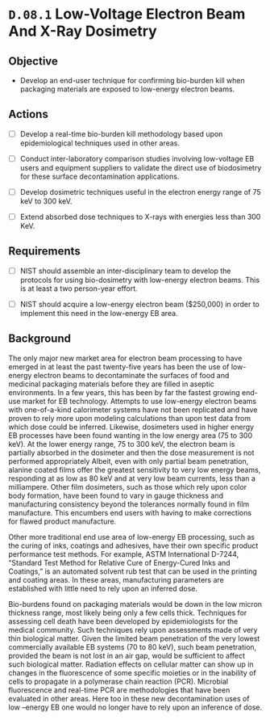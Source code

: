 # `D.08.1` Low-Voltage Electron Beam And X-Ray Dosimetry

## Objective

- Develop an end-user technique for confirming bio-burden kill when packaging
materials are exposed to low-energy electron beams.

## Actions

- [ ] Develop a real-time bio-burden kill methodology based upon
epidemiological techniques used in other areas.

- [ ] Conduct inter-laboratory comparison studies involving low-voltage EB
users and equipment suppliers to validate the direct use of biodosimetry for
these surface decontamination applications.

- [ ] Develop dosimetric techniques useful in the electron energy range of 75
keV to 300 keV.

- [ ] Extend absorbed dose techniques to X-rays with energies less than 300
KeV.

## Requirements

- [ ] NIST should assemble an inter-disciplinary team to develop the protocols
for using bio-dosimetry with low-energy electron beams. This is at least a two
person-year effort.

- [ ] NIST should acquire a low-energy electron beam (\$250,000) in order to
implement this need in the low-energy EB area.

## Background

The only major new market area for electron beam processing to have emerged in
at least the past twenty-five years has been the use of low-energy electron
beams to decontaminate the surfaces of food and medicinal packaging materials
before they are filled in aseptic environments. In a few years, this has been
by far the fastest growing end-use market for EB technology. Attempts to use
low-energy electron beams with one-of-a-kind calorimeter systems have not been
replicated and have proven to rely more upon modeling calculations than upon
test data from which dose could be inferred. Likewise, dosimeters used in
higher energy EB processes have been found wanting in the low energy area (75
to 300 keV). At the lower energy range, 75 to 300 keV, the electron beam is
partially absorbed in the dosimeter and then the dose measurement is not
performed appropriately Albeit, even with only partial beam penetration,
alanine coated films offer the greatest sensitivity to very low energy beams,
responding at as low as 80 keV and at very low beam currents, less than a
milliampere. Other film dosimeters, such as those which rely upon color body
formation, have been found to vary in gauge thickness and manufacturing
consistency beyond the tolerances normally found in film manufacture. This
encumbers end users with having to make corrections for flawed product
manufacture.

Other more traditional end use area of low-energy EB processing, such as the
curing of inks, coatings and adhesives, have their own specific product
performance test methods. For example, ASTM International D-7244, “Standard
Test Method for Relative Cure of Energy-Cured Inks and Coatings,” is an
automated solvent rub test that can be used in the printing and coating areas.
In these areas, manufacturing parameters are established with little need to
rely upon an inferred dose.

Bio-burdens found on packaging materials would be down in the low micron
thickness range, most likely being only a few cells thick. Techniques for
assessing cell death have been developed by epidemiologists for the medical
community. Such techniques rely upon assessments made of very thin biological
matter. Given the limited beam penetration of the very lowest commercially
available EB systems (70 to 80 keV), such beam penetration, provided the beam
is not lost in an air gap, would be sufficient to affect such biological
matter. Radiation effects on cellular matter can show up in changes in the
fluorescence of some specific moieties or in the inability of cells to
propagate in a polymerase chain reaction (PCR). Microbial fluorescence and
real-time PCR are methodologies that have been evaluated in other areas. Here
too in these new decontamination uses of low –energy EB one would no longer
have to rely upon an inference of dose.
